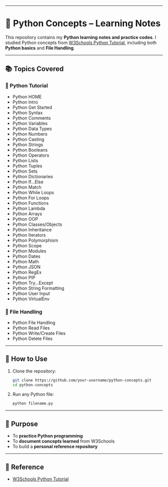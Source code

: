 
---

# 🐍 Python Concepts – Learning Notes

This repository contains my **Python learning notes and practice codes**.
I studied Python concepts from [W3Schools Python Tutorial](https://www.w3schools.com/python/), including both **Python basics** and **File Handling**.

---

## 📚 Topics Covered

### 🔹 Python Tutorial

* Python HOME
* Python Intro
* Python Get Started
* Python Syntax
* Python Comments
* Python Variables
* Python Data Types
* Python Numbers
* Python Casting
* Python Strings
* Python Booleans
* Python Operators
* Python Lists
* Python Tuples
* Python Sets
* Python Dictionaries
* Python If...Else
* Python Match
* Python While Loops
* Python For Loops
* Python Functions
* Python Lambda
* Python Arrays
* Python OOP
* Python Classes/Objects
* Python Inheritance
* Python Iterators
* Python Polymorphism
* Python Scope
* Python Modules
* Python Dates
* Python Math
* Python JSON
* Python RegEx
* Python PIP
* Python Try...Except
* Python String Formatting
* Python User Input
* Python VirtualEnv

### 🔹 File Handling

* Python File Handling
* Python Read Files
* Python Write/Create Files
* Python Delete Files

---

## 🚀 How to Use

1. Clone the repository:

   ```bash
   git clone https://github.com/your-username/python-concepts.git
   cd python-concepts
   ```
2. Run any Python file:

   ```bash
   python filename.py
   ```

---

## 🎯 Purpose

* To **practice Python programming**
* To **document concepts learned** from W3Schools
* To build a **personal reference repository**

---

## 📌 Reference

* [W3Schools Python Tutorial](https://www.w3schools.com/python/)


